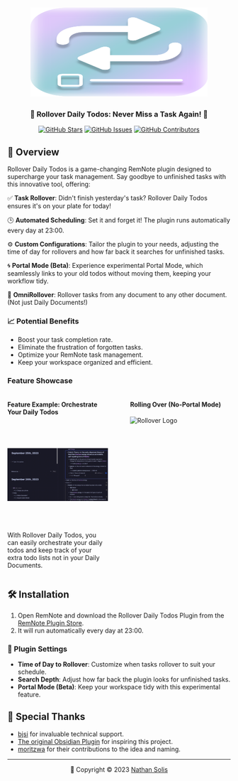<h1 align="center">
	<img src="https://raw.githubusercontent.com/coldenate/rollover-daily-todos/main/public/logo.svg" alt="Rollover Logo" width="400" height="200">
</h1>

<h3 align="center">
	📅 Rollover Daily Todos: Never Miss a Task Again! 📆
</h3>

<p align="center">
	<a href="https://github.com/coldenate/rollover-daily-todos/stargazers"><img src="https://img.shields.io/github/stars/coldenate/rollover-daily-todos?colorA=363a4f&colorB=b7bdf8&style=for-the-badge" alt="GitHub Stars"></a>
	<a href="https://github.com/coldenate/rollover-daily-todos/issues"><img src="https://img.shields.io/github/issues/coldenate/rollover-daily-todos?colorA=363a4f&colorB=f5a97f&style=for-the-badge" alt="GitHub Issues"></a>
	<a href="https://github.com/coldenate/rollover-daily-todos/contributors"><img src="https://img.shields.io/github/contributors/coldenate/rollover-daily-todos?colorA=363a4f&colorB=a6da95&style=for-the-badge" alt="GitHub Contributors"></a>
</p>

## 🚀 Overview

Rollover Daily Todos is a game-changing RemNote plugin designed to supercharge your task management. Say goodbye to unfinished tasks with this innovative tool, offering:

✅ **Task Rollover**: Didn't finish yesterday's task? Rollover Daily Todos ensures it's on your plate for today!

🕒 **Automated Scheduling**: Set it and forget it! The plugin runs automatically every day at 23:00.

⚙️ **Custom Configurations**: Tailor the plugin to your needs, adjusting the time of day for rollovers and how far back it searches for unfinished tasks.

🌀 **Portal Mode (Beta)**: Experience experimental Portal Mode, which seamlessly links to your old todos without moving them, keeping your workflow tidy.

🔄 **OmniRollover**: Rollover tasks from any document to any other document. (Not just Daily Documents!)

### 📈 Potential Benefits

-   Boost your task completion rate.
-   Eliminate the frustration of forgotten tasks.
-   Optimize your RemNote task management.
-   Keep your workspace organized and efficient.

### Feature Showcase

<div style="display: flex; justify-content: space-between;">
	<div style="width: 45%;">
		<h4>Feature Example: Orchestrate Your Daily Todos</h4>
		<div style="width: 100%; height: 0; padding-bottom: 100%; position: relative;">
			<img src="https://raw.githubusercontent.com/coldenate/rollover-daily-todos/main/.github/orchestra.gif" alt="Rollover Logo" style="position: absolute; top: 0; left: 0; width: 100%; height: 100%; object-fit: contain;">
		</div>
		<div>
			<p>With Rollover Daily Todos, you can easily orchestrate your daily todos and keep track of your extra todo lists not in your Daily Documents.</p>
		</div>
	</div>
	<div style="width: 45%;">
		<h4>Rolling Over (No-Portal Mode)</h4>
		<div style="width: 100%; height: 0; padding-bottom: 100%; position: relative;">
			<img src="https://raw.githubusercontent.com/coldenate/rollover-daily-todos/main/.github/video.gif" alt="Rollover Logo" style="position: absolute; top: 0; left: 0; width: 100%; height: 100%; object-fit: contain;">
		</div>
	</div>
</div>

## 🛠️ Installation

1. Open RemNote and download the Rollover Daily Todos Plugin from the [RemNote Plugin Store](https://remnote.com/plugins/rollover-daily-todos).
2. It will run automatically every day at 23:00.

### 🧰 Plugin Settings

-   **Time of Day to Rollover**: Customize when tasks rollover to suit your schedule.
-   **Search Depth**: Adjust how far back the plugin looks for unfinished tasks.
-   **Portal Mode (Beta)**: Keep your workspace tidy with this experimental feature.

## 🙏 Special Thanks

-   [bjsi](https://github.com/bjsi) for invaluable technical support.
-   [The original Obsidian Plugin](https://github.com/lumoe/obsidian-rollover-daily-todos) for inspiring this project.
-   [moritzwa](https://twitter.com/MoritzW42) for their contributions to the idea and naming.

---

<p align="center">
	📆 Copyright &copy; 2023 <a href="https://github.com/coldenate" target="_blank">Nathan Solis</a>
</p>
